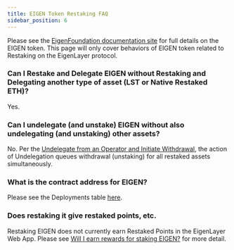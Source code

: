 ```yaml
---
title: EIGEN Token Restaking FAQ
sidebar_position: 6
---
```


Please see the [EigenFoundation documentation site](https://docs.eigenfoundation.org/) for full details on the EIGEN token. This page will only cover behaviors of EIGEN token related to Restaking on the EigenLayer protocol.

### Can I Restake and Delegate EIGEN without Restaking and Delegating another type of asset (LST or Native Restaked ETH)?

Yes.

### Can I undelegate (and unstake) EIGEN without also undelegating (and unstaking) other assets?

No. Per the [Undelegate from an Operator and Initiate Withdrawal](../0-restaking-user-guide/restaker-delegation/undelegate-from-an-operator-and-initiate-withdrawal.md), the action of Undelegation queues withdrawal (unstaking) for all restaked assets simultaneously.

### What is the contract address for EIGEN?

Please see the Deployments table [here](https://github.com/Layr-Labs/eigenlayer-contracts/?tab=readme-ov-file#strategies---eigen).

### Does restaking it give restaked points, etc.
Restaking EIGEN does not currently earn Restaked Points in the EigenLayer Web App. Please see [Will I earn rewards for staking EIGEN?](https://docs.eigenfoundation.org/faq/staking#will-i-earn-rewards-for-staking-eigen) for more detail.

